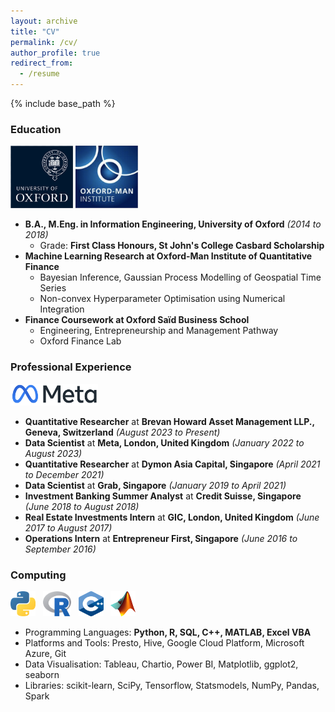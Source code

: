 ```yaml
---
layout: archive
title: "CV"
permalink: /cv/
author_profile: true
redirect_from:
  - /resume
---
```


{% include base_path %}


### Education
<p align="left"><img src="/images/oxford-logo.png" width="100" height="100" /> <img src="/images/oxford-man-institute-logo.png" width="100" height="100" /></p>

* **B.A., M.Eng. in Information Engineering, University of Oxford** *(2014 to 2018)*
  * Grade: **First Class Honours, St John's College Casbard Scholarship**
* **Machine Learning Research at Oxford-Man Institute of Quantitative Finance**
  * Bayesian Inference, Gaussian Process Modelling of Geospatial Time Series
  * Non-convex Hyperparameter Optimisation using Numerical Integration
* **Finance Coursework at Oxford Saïd Business School**
  * Engineering, Entrepreneurship and Management Pathway
  * Oxford Finance Lab


### Professional Experience
<p align="left"><img src="/images/meta_logo.jpg" width="140" height="35" /></p>

* **Quantitative Researcher** at **Brevan Howard Asset Management LLP., Geneva, Switzerland** *(August 2023 to Present)*
* **Data Scientist** at **Meta, London, United Kingdom** *(January 2022 to August 2023)*
* **Quantitative Researcher** at **Dymon Asia Capital, Singapore** *(April 2021 to December 2021)*
* **Data Scientist** at **Grab, Singapore** *(January 2019 to April 2021)*
* **Investment Banking Summer Analyst** at **Credit Suisse, Singapore** *(June 2018 to August 2018)*
* **Real Estate Investments Intern** at **GIC, London, United Kingdom** *(June 2017 to August 2017)*
* **Operations Intern** at **Entrepreneur First, Singapore** *(June 2016 to September 2016)*

### Computing
<p align="left">
  <img src="/images/python_logo.png" width="40" height="40" /> &nbsp; <img src="/images/r_language.png" width="45" height="40" /> &nbsp; <img src="/images/CPP_logo.png" width="40" height="40" /> &nbsp; <img src="/images/matlab_logo.png" width="40" height="40" />
</p>

* Programming Languages: **Python, R, SQL, C++, MATLAB, Excel VBA**
* Platforms and Tools: Presto, Hive, Google Cloud Platform, Microsoft Azure, Git
* Data Visualisation: Tableau, Chartio, Power BI, Matplotlib, ggplot2, seaborn
* Libraries: scikit-learn, SciPy, Tensorflow, Statsmodels, NumPy, Pandas, Spark
